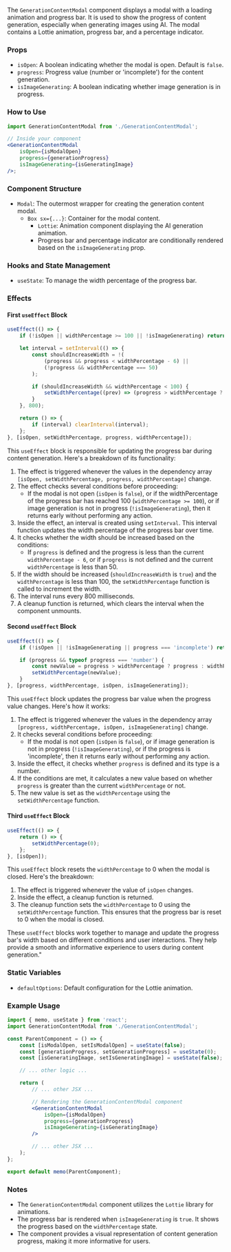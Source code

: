 The `GenerationContentModal` component displays a modal with a loading animation and progress bar. It is used to show
the progress of content generation, especially when generating images using AI. The modal contains a Lottie animation,
progress bar, and a percentage indicator.

### Props

- `isOpen`: A boolean indicating whether the modal is open. Default is `false`.
- `progress`: Progress value (number or 'incomplete') for the content generation.
- `isImageGenerating`: A boolean indicating whether image generation is in progress.

### How to Use

```jsx static
import GenerationContentModal from './GenerationContentModal';

// Inside your component
<GenerationContentModal
	isOpen={isModalOpen}
	progress={generationProgress}
	isImageGenerating={isGeneratingImage}
/>;
```

### Component Structure

- `Modal`: The outermost wrapper for creating the generation content modal.
  - `Box sx={...}`: Container for the modal content.
    - `Lottie`: Animation component displaying the AI generation animation.
    - Progress bar and percentage indicator are conditionally rendered based on the `isImageGenerating` prop.

### Hooks and State Management

- `useState`: To manage the width percentage of the progress bar.

### Effects

#### First `useEffect` Block

```jsx static
useEffect(() => {
	if (!isOpen || widthPercentage >= 100 || !isImageGenerating) return;

	let interval = setInterval(() => {
		const shouldIncreaseWidth = !(
			(progress && progress < widthPercentage - 6) ||
			(!progress && widthPercentage === 50)
		);

		if (shouldIncreaseWidth && widthPercentage < 100) {
			setWidthPercentage((prev) => (progress > widthPercentage ? progress : prev + 1));
		}
	}, 800);

	return () => {
		if (interval) clearInterval(interval);
	};
}, [isOpen, setWidthPercentage, progress, widthPercentage]);
```

This `useEffect` block is responsible for updating the progress bar during content generation. Here's a breakdown of its
functionality:

1. The effect is triggered whenever the values in the dependency
   array `[isOpen, setWidthPercentage, progress, widthPercentage]` change.
2. The effect checks several conditions before proceeding:
   - If the modal is not open (`isOpen` is `false`), or if the widthPercentage of the progress bar has reached
     100 (`widthPercentage >= 100`), or if image generation is not in progress (`!isImageGenerating`), then it returns
     early without performing any action.
3. Inside the effect, an interval is created using `setInterval`. This interval function updates the width percentage of
   the progress bar over time.
4. It checks whether the width should be increased based on the conditions:
   - If `progress` is defined and the progress is less than the current `widthPercentage - 6`, or if `progress` is not
     defined and the current `widthPercentage` is less than 50.
5. If the width should be increased (`shouldIncreaseWidth` is `true`) and the `widthPercentage` is less than 100,
   the `setWidthPercentage` function is called to increment the width.
6. The interval runs every 800 milliseconds.
7. A cleanup function is returned, which clears the interval when the component unmounts.

#### Second `useEffect` Block

```jsx static
useEffect(() => {
	if (!isOpen || !isImageGenerating || progress === 'incomplete') return;

	if (progress && typeof progress === 'number') {
		const newValue = progress > widthPercentage ? progress : widthPercentage;
		setWidthPercentage(newValue);
	}
}, [progress, widthPercentage, isOpen, isImageGenerating]);
```

This `useEffect` block updates the progress bar value when the progress value changes. Here's how it works:

1. The effect is triggered whenever the values in the dependency
   array `[progress, widthPercentage, isOpen, isImageGenerating]` change.
2. It checks several conditions before proceeding:
   - If the modal is not open (`isOpen` is `false`), or if image generation is not in progress (`!isImageGenerating`),
     or if the progress is 'incomplete', then it returns early without performing any action.
3. Inside the effect, it checks whether `progress` is defined and its type is a number.
4. If the conditions are met, it calculates a new value based on whether `progress` is greater than the
   current `widthPercentage` or not.
5. The new value is set as the `widthPercentage` using the `setWidthPercentage` function.

#### Third `useEffect` Block

```jsx static
useEffect(() => {
	return () => {
		setWidthPercentage(0);
	};
}, [isOpen]);
```

This `useEffect` block resets the `widthPercentage` to 0 when the modal is closed. Here's the breakdown:

1. The effect is triggered whenever the value of `isOpen` changes.
2. Inside the effect, a cleanup function is returned.
3. The cleanup function sets the `widthPercentage` to 0 using the `setWidthPercentage` function. This ensures that the
   progress bar is reset to 0 when the modal is closed.

These `useEffect` blocks work together to manage and update the progress bar's width based on different conditions and
user interactions. They help provide a smooth and informative experience to users during content generation."

### Static Variables

- `defaultOptions`: Default configuration for the Lottie animation.

### Example Usage

```jsx static
import { memo, useState } from 'react';
import GenerationContentModal from './GenerationContentModal';

const ParentComponent = () => {
	const [isModalOpen, setIsModalOpen] = useState(false);
	const [generationProgress, setGenerationProgress] = useState(0);
	const [isGeneratingImage, setIsGeneratingImage] = useState(false);

	// ... other logic ...

	return (
		// ... other JSX ...

		// Rendering the GenerationContentModal component
		<GenerationContentModal
			isOpen={isModalOpen}
			progress={generationProgress}
			isImageGenerating={isGeneratingImage}
		/>

		// ... other JSX ...
	);
};

export default memo(ParentComponent);
```

### Notes

- The `GenerationContentModal` component utilizes the `Lottie` library for animations.
- The progress bar is rendered when `isImageGenerating` is `true`. It shows the progress based on the `widthPercentage`
  state.
- The component provides a visual representation of content generation progress, making it more informative for users.
